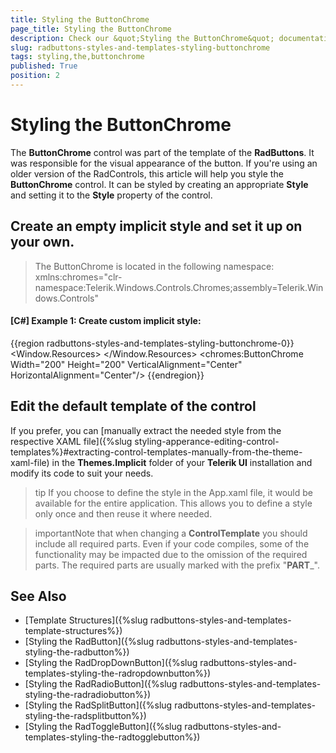 ```yaml
---
title: Styling the ButtonChrome
page_title: Styling the ButtonChrome
description: Check our &quot;Styling the ButtonChrome&quot; documentation article for the RadButtons {{ site.framework_name }} control.
slug: radbuttons-styles-and-templates-styling-buttonchrome
tags: styling,the,buttonchrome
published: True
position: 2
---
```


# Styling the ButtonChrome

The __ButtonChrome__ control was part of the template of the __RadButtons__. It was responsible for the visual appearance of the button. If you're using an older version of the RadControls, this article will help you style the __ButtonChrome__ control. It can be styled by creating an appropriate __Style__ and setting it to the __Style__ property of the control. 

## Create an empty implicit style and set it up on your own. 

> The ButtonChrome is located in the following namespace: xmlns:chromes="clr-namespace:Telerik.Windows.Controls.Chromes;assembly=Telerik.Windows.Controls"

#### **[C#] Example 1: Create custom implicit style**:
{{region radbuttons-styles-and-templates-styling-buttonchrome-0}}
	<Window.Resources>
		<Style TargetType="chromes:ButtonChrome">
			<Setter Property="Opacity" Value="0.5"/>
			<Setter Property="BorderBrush" Value="Red"/>
			<Setter Property="BorderThickness" Value="1"/>
		</Style>
	</Window.Resources>
	<Grid>
		<chromes:ButtonChrome Width="200" Height="200"  VerticalAlignment="Center" HorizontalAlignment="Center"/>
	</Grid>
{{endregion}}

## Edit the default template of the control

If you prefer, you can [manually extract the needed style from the respective XAML file]({%slug styling-apperance-editing-control-templates%}#extracting-control-templates-manually-from-the-theme-xaml-file) in the **Themes.Implicit** folder of your **Telerik UI** installation and modify its code to suit your needs.

>tip If you choose to define the style in the App.xaml file, it would be available for the entire application. This allows you to define a style only once and then reuse it where needed.

>importantNote that when changing a __ControlTemplate__ you should include all required parts. Even if your code compiles, some of the functionality may be impacted due to the omission of the required parts. The required parts are usually marked with the prefix "__PART___".


## See Also
 * [Template Structures]({%slug radbuttons-styles-and-templates-template-structures%})
 * [Styling the RadButton]({%slug radbuttons-styles-and-templates-styling-the-radbutton%})
 * [Styling the RadDropDownButton]({%slug radbuttons-styles-and-templates-styling-the-radropdownbutton%})
 * [Styling the RadRadioButton]({%slug radbuttons-styles-and-templates-styling-the-radradiobutton%})
 * [Styling the RadSplitButton]({%slug radbuttons-styles-and-templates-styling-the-radsplitbutton%})
 * [Styling the RadToggleButton]({%slug radbuttons-styles-and-templates-styling-the-radtogglebutton%})
